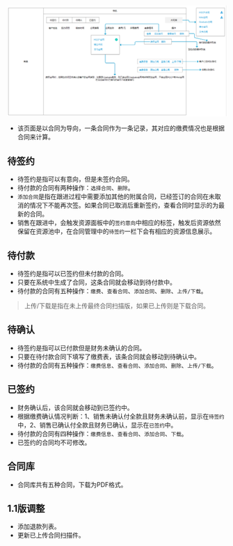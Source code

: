 ![](/assets/签约管理.png)

- 该页面是以合同为导向，一条合同作为一条记录，其对应的缴费情况也是根据合同来计算。

## 待签约

- 待签约是指可以有意向，但是未签约合同。
- 待付款的合同有两种操作：`选择合同`、`删除`。
- `添加合同`是指在跟进过程中需要添加其他的附属合同，已经签订的合同在未取消的情况下不能再次签。如果合同已取消后重新签约，查看合同时显示的为最新的合同。
- 销售在跟进中，会触发资源面板中的`签约意向`中相应的标签，触发后资源依然保留在资源池中，在合同管理中的`待签约`一栏下会有相应的资源信息展示。

## 待付款

- 待签约是指可以已签约但未付款的合同。
- 只要在系统中生成了合同，这条合同就会移动到待付款中。
- 待付款的合同有五种操作：`缴费`、`查看合同`、`添加合同`、`删除`、`上传/下载`。
>上传/下载是指在未上传最终合同扫描版，如果已上传则是下载合同。

## 待确认

- 待签约是指可以已付款但是财务未确认的合同。
- 只要在待付款合同下填写了缴费表，该条合同就会移动到待确认中。
- 待付款的合同有五种操作：`缴费信息`、`查看合同`、`添加合同`、`删除`、`上传/下载`。

## 已签约

- 财务确认后，该合同就会移动到已签约中。
- 根据缴费确认情况判断：1、销售未确认付全款且财务未确认前，显示在`待签约`中，2、销售已确认付全款且财务已确认，显示在`已签约`中。
- 待付款的合同有四种操作：`缴费信息`、`查看合同`、`添加合同`、`下载`。
- 已签约的合同均不可修改。

## 合同库

- 合同库共有五种合同，下载为PDF格式。


## 1.1版调整

- 添加退款列表。
- 更新已上传合同扫描件。
